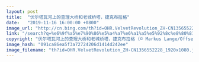 ```yaml
---
layout: post
title:  "伏尔塔瓦河上的查理大桥和老城桥塔，捷克布拉格"
date:   "2019-11-16 16:00:00 +0800"
image_url: "http://cn.bing.com/th?id=OHR.VelvetRevolution_ZH-CN1356552228_1920x1080.jpg&rf=LaDigue_1920x1080.jpg&pid=hp"
link: "/search?q=%e6%9f%a5%e7%90%86%e5%a4%a7%e6%a1%a5%e5%92%8c%e8%80%81%e5%9f%8e%e6%a1%a5%e5%a1%94&form=hpcapt&mkt=zh-cn"
copyright: "伏尔塔瓦河上的查理大桥和老城桥塔，捷克布拉格 (© Markus Lange/Offset)"
image_hash: "091ca86ea5f3a72724206d1414d242ee"
image_filename: "th?id=OHR.VelvetRevolution_ZH-CN1356552228_1920x1080.jpg&rf=LaDigue_1920x1080.jpg&pid=hp"
---
```


